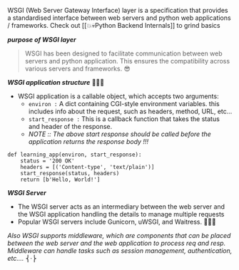 WSGI (Web Server Gateway Interface) layer is a specification that provides a standardised interface between web servers and python web applications / frameworks.
Check out [[💥💀Python Backend Internals]] to grind basics 

***purpose of WSGI layer***
> WSGI has been designed to facilitate communication between web servers and python application.
> This ensures the compatibility across various servers and frameworks. 😎


***WSGI application structure*** 👨🏻‍💻
- WSGI application is a callable object, which accepts two arguments:
	- `environ :`  A dict containing CGI-style environment variables. this includes info about the request, such as headers, method, URL, etc...
	- `start_response :`  This is a callback function that takes the status and header of the response.
	- *NOTE ::  The above start response should be called before the application returns the response body !!!*
```
def learning_app(environ, start_response):
    status = '200 OK'
    headers = [('Content-type', 'text/plain')]
    start_response(status, headers)
    return [b'Hello, World!']	
```

***WSGI Server***
- The WSGI server acts as an intermediary between the web server and the WSGI application handling the details to manage multiple requests
- Popular WSGI servers include Gunicorn, uWSGI, and Waitress. 👨🏻‍🔧

*Also WSGI supports middleware, which are components that can be placed between the web server and the web application to process req and resp. Middleware can handle tasks such as session management, authentication, etc....* ⎨·⎬

